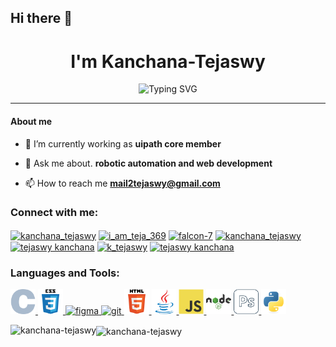 ## Hi there 👋

<h1 align="center"> I'm Kanchana-Tejaswy</h1>
<!---<h3 align="center">A passionate frontend developer from India</h3> 
<img align="right" alt="Coding" width="400" src="https://cdn.dribbble.com/users/1162077/screenshots/3848914/programmer.gif "> --->
<p align="center">
  <img src="https://readme-typing-svg.herokuapp.com?size=22&duration=4000&color=00C4FF&center=true&vCenter=true&width=600&lines=🚀+Passionate+about+AI+%26+Automation;💡+Problem+Solver+and+Quick+Learner;🎯+Building+Projects+in+AI%2C+ML+%26+RPA;📚+Always+Exploring+New+Technologies;2D+Animator;Web+Developer;" alt="Typing SVG" />
</p>  


------------
<!----
<p align="left"> <img src="https://komarev.com/ghpvc/?username=kanchana-tejaswy&label=Profile%20views&color=0e75b6&style=flat" alt="kanchana-tejaswy" /> </p>
---->


#### About me 
- 🔭 I’m currently working as **uipath core member**

- 💬 Ask me about. **robotic automation and web development**

- 📫 How to reach me **mail2tejaswy@gmail.com**

<h3 align="left">Connect with me:</h3>
<p align="left">
<a href="https://www.linkedin.com/in/tejaswy-kanchana-810740327/" target="blank"><img align="center" src="https://raw.githubusercontent.com/rahuldkjain/github-profile-readme-generator/master/src/images/icons/Social/linked-in-alt.svg" alt="kanchana_tejaswy" height="30" width="40" /></a>
<a href="https://instagram.com/i_am_teja_369" target="blank"><img align="center" src="https://raw.githubusercontent.com/rahuldkjain/github-profile-readme-generator/master/src/images/icons/Social/instagram.svg" alt="i_am_teja_369" height="30" width="40" /></a>
<a href="https://www.youtube.com/c/falcon-7" target="blank"><img align="center" src="https://raw.githubusercontent.com/rahuldkjain/github-profile-readme-generator/master/src/images/icons/Social/youtube.svg" alt="falcon-7" height="30" width="40" /></a>
<a href="https://www.codechef.com/users/kanchana_tejaswy" target="blank"><img align="center" src="https://cdn.jsdelivr.net/npm/simple-icons@3.1.0/icons/codechef.svg" alt="kanchana_tejaswy" height="30" width="40" /></a>
<a href="https://www.hackerrank.com/tejaswy kanchana" target="blank"><img align="center" src="https://raw.githubusercontent.com/rahuldkjain/github-profile-readme-generator/master/src/images/icons/Social/hackerrank.svg" alt="tejaswy kanchana" height="30" width="40" /></a>
<a href="https://www.leetcode.com/k_tejaswy" target="blank"><img align="center" src="https://raw.githubusercontent.com/rahuldkjain/github-profile-readme-generator/master/src/images/icons/Social/leet-code.svg" alt="k_tejaswy" height="30" width="40" /></a>
<a href="https://auth.geeksforgeeks.org/user/tejaswy kanchana" target="blank"><img align="center" src="https://raw.githubusercontent.com/rahuldkjain/github-profile-readme-generator/master/src/images/icons/Social/geeks-for-geeks.svg" alt="tejaswy kanchana" height="30" width="40" /></a>
</p>

<h3 align="left">Languages and Tools:</h3>
<p align="left"> <a href="https://www.cprogramming.com/" target="_blank" rel="noreferrer"> <img src="https://raw.githubusercontent.com/devicons/devicon/master/icons/c/c-original.svg" alt="c" width="40" height="40"/> </a> <a href="https://www.w3schools.com/css/" target="_blank" rel="noreferrer"> <img src="https://raw.githubusercontent.com/devicons/devicon/master/icons/css3/css3-original-wordmark.svg" alt="css3" width="40" height="40"/> </a> <a href="https://www.figma.com/" target="_blank" rel="noreferrer"> <img src="https://www.vectorlogo.zone/logos/figma/figma-icon.svg" alt="figma" width="40" height="40"/> </a> <a href="https://git-scm.com/" target="_blank" rel="noreferrer"> <img src="https://www.vectorlogo.zone/logos/git-scm/git-scm-icon.svg" alt="git" width="40" height="40"/> </a> <a href="https://www.w3.org/html/" target="_blank" rel="noreferrer"> <img src="https://raw.githubusercontent.com/devicons/devicon/master/icons/html5/html5-original-wordmark.svg" alt="html5" width="40" height="40"/> </a> <a href="https://www.java.com" target="_blank" rel="noreferrer"> <img src="https://raw.githubusercontent.com/devicons/devicon/master/icons/java/java-original.svg" alt="java" width="40" height="40"/> </a> <a href="https://developer.mozilla.org/en-US/docs/Web/JavaScript" target="_blank" rel="noreferrer"> <img src="https://raw.githubusercontent.com/devicons/devicon/master/icons/javascript/javascript-original.svg" alt="javascript" width="40" height="40"/> </a> <a href="https://nodejs.org" target="_blank" rel="noreferrer"> <img src="https://raw.githubusercontent.com/devicons/devicon/master/icons/nodejs/nodejs-original-wordmark.svg" alt="nodejs" width="40" height="40"/> </a> <a href="https://www.photoshop.com/en" target="_blank" rel="noreferrer"> <img src="https://raw.githubusercontent.com/devicons/devicon/master/icons/photoshop/photoshop-line.svg" alt="photoshop" width="40" height="40"/> </a> <a href="https://www.python.org" target="_blank" rel="noreferrer"> <img src="https://raw.githubusercontent.com/devicons/devicon/master/icons/python/python-original.svg" alt="python" width="40" height="40"/> </a> </p>

<p><img align="left" src="https://github-readme-stats.vercel.app/api/top-langs?username=kanchana-tejaswy&show_icons=true&locale=en&layout=compact" alt="kanchana-tejaswy" /></p>
<!-----
<p>&nbsp;<img align="center" src="https://github-readme-stats.vercel.app/api?username=kanchana-tejaswy&show_icons=true&locale=en" alt="kanchana-tejaswy" /></p> ---->

<p><img align="center" src="https://github-readme-streak-stats.herokuapp.com/?user=kanchana-tejaswy&" alt="kanchana-tejaswy" /></p>
